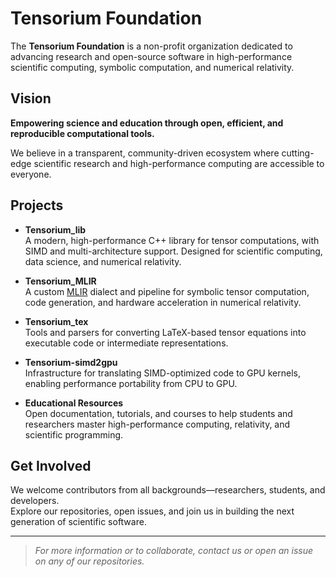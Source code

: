 # Tensorium Foundation

The **Tensorium Foundation** is a non-profit organization dedicated to advancing research and open-source software in high-performance scientific computing, symbolic computation, and numerical relativity.

## Vision

**Empowering science and education through open, efficient, and reproducible computational tools.**

We believe in a transparent, community-driven ecosystem where cutting-edge scientific research and high-performance computing are accessible to everyone.

## Projects

- **Tensorium_lib**  
  A modern, high-performance C++ library for tensor computations, with SIMD and multi-architecture support. Designed for scientific computing, data science, and numerical relativity.

- **Tensorium_MLIR**  
  A custom [MLIR](https://mlir.llvm.org/) dialect and pipeline for symbolic tensor computation, code generation, and hardware acceleration in numerical relativity.

- **Tensorium_tex**  
  Tools and parsers for converting LaTeX-based tensor equations into executable code or intermediate representations.

- **Tensorium-simd2gpu**  
  Infrastructure for translating SIMD-optimized code to GPU kernels, enabling performance portability from CPU to GPU.

- **Educational Resources**  
  Open documentation, tutorials, and courses to help students and researchers master high-performance computing, relativity, and scientific programming.

## Get Involved

We welcome contributors from all backgrounds—researchers, students, and developers.  
Explore our repositories, open issues, and join us in building the next generation of scientific software.

---

> *For more information or to collaborate, contact us or open an issue on any of our repositories.*
